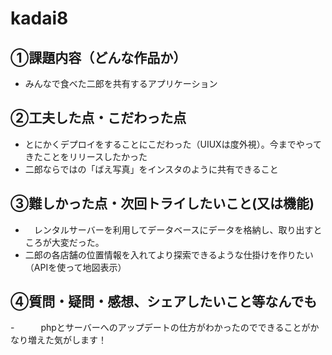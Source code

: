 # kadai8
## ①課題内容（どんな作品か）
- みんなで食べた二郎を共有するアプリケーション
​
## ②工夫した点・こだわった点
- とにかくデプロイをすることにこだわった（UIUXは度外視）。今までやってきたことをリリースしたかった
- 二郎ならではの「ばえ写真」をインスタのように共有できること
​
## ③難しかった点・次回トライしたいこと(又は機能)
- 　レンタルサーバーを利用してデータベースにデータを格納し、取り出すところが大変だった。
-   二郎の各店舗の位置情報を入れてより探索できるような仕掛けを作りたい（APIを使って地図表示）
​
## ④質問・疑問・感想、シェアしたいこと等なんでも
-　　　phpとサーバーへのアップデートの仕方がわかったのでできることがかなり増えた気がします！
